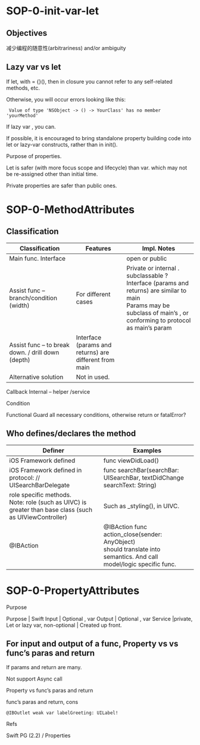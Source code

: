 
# SOP-0-init-var-let


## Objectives

减少编程的随意性(arbitrariness) and/or ambiguity


## Lazy var vs let


If let, with = {}(), then in closure you cannot refer to any self-related methods, etc.

Otherwise, you will occur errors looking like this:

` Value of type 'NSObject -> () -> YourClass' has no member 'yourMethod'`


If lazy var , you can.

If possible, it is encouraged to bring standalone property building code into let or lazy-var constructs, rather than in init().


Purpose of properties.


Let is safer (with more focus scope and lifecycle) than var. which may not be re-assigned other than initial time.

Private properties are safer than public ones.


# SOP-0-MethodAttributes


## Classification

Classification | Features | Impl. Notes
--|--|--
Main func. Interface | | open or public
Assist func – branch/condition (width) | For different cases | Private or internal . subclassable ?  <br/> Interface (params and returns) are similar to main <br/> Params may be subclass of main’s , or conforming to protocol as main’s param
Assist func – to break down. / drill down (depth) | Interface (params and returns) are different from main |
Alternative solution | Not in used.
Callback
Internal – helper /service



Condition

Functional
Guard all necessary conditions, otherwise return or fatalError?


## Who defines/declares the method


Definer | Examples
--|--
iOS Framework defined | func viewDidLoad()
iOS Framework defined in protocol: // UISearchBarDelegate |  func searchBar(searchBar: UISearchBar, textDidChange searchText: String)
role specific methods.  <br>Note: role (such as UIVC) is greater than base class (such as UIViewController) |Such as \_styling(), in UIVC.
@IBAction |@IBAction func action_close(sender: AnyObject)  <br/>should translate into semantics. And call model/logic specific func.


# SOP-0-PropertyAttributes


Purpose


Purpose | Swift
Input | Optional , var
Output | Optional , var
Service |private, Let or lazy var, non-optional | Created up front.

## For input and output of a func,  Property vs vs func’s paras and return

If params and return are many.

Not support Async call



Property vs func’s paras and return


func’s paras and return, cons

    @IBOutlet weak var labelGreeting: UILabel!




Refs

Swift PG (2.2) / Properties
